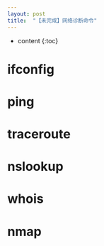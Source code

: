 ```yaml
---
layout: post
title:  "【未完成】网络诊断命令"
---
```

* content
{:toc}

# ifconfig

# ping

# traceroute

# nslookup

# whois

# nmap
